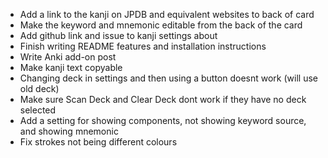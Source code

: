 - Add a link to the kanji on JPDB and equivalent websites to back of card
- Make the keyword and mnemonic editable from the back of the card
- Add github link and issue to kanji settings about
- Finish writing README features and installation instructions
- Write Anki add-on post
- Make kanji text copyable
- Changing deck in settings and then using a button doesnt work (will use old deck)
- Make sure Scan Deck and Clear Deck dont work if they have no deck selected
- Add a setting for showing components, not showing keyword source, and showing mnemonic
- Fix strokes not being different colours